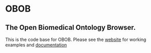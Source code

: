 # OBOB 
## The Open Biomedical Ontology Browser.

This is the code base for OBOB.  Please see the [website](http://www.obobrowser.org/) for working examples and [documentation](http://www.sequenceontology.org/so_wiki/index.php/OBOB)
